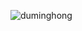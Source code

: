 ![duminghong](https://user-images.githubusercontent.com/14065828/123237995-b94daa80-d510-11eb-9e77-b50820c31912.png)

<!--
                                          ........                                                 
                                      ....,/ooo\`....                                              
                                      ...OOOOOoo\O`..                                              
                                      ..O@@OOOOOoO^..                                              
                                      ..@O@@OOOOOO^..                                              
                                     ..=@OOOOooOOO^..                                              
                                      ./OOOOOOOOOO^..                                              
                                     ..OOOOOOOOOOO^..                                              
                                     ..@@@@OOOOOOO`..                                              
                                     ..@OOOOOOOOoO`..                                              
                                     ..@@OOOOOOOOO^.                                               
                                     ..@OOOOOOOOoo^..                                              
                                     ..@OOOOoooooo^..                                              
                                      .OOOOOOOOoooo..                                              
                                      .OOOOOOOOoo/o^                                               
                                      .OOOOOOOOoooo^.                                              
                                      .OOOOOOOOoooo\.                                              
                                   . ..OO@OOOOOOOooO..                                             
                            ....]]]]`..O@@OOOO@@OOoO.                                              
                          ..,OoOooooO@@OO@OOOOOOOOOO.                                              
                     ....../OOOOOOOoO@@OO@@OOOOOOOoO....                                           
                     .=OOOOOOOOOOOOOOO@OOO@OOOOOOOoO^...                                           
                     .O@OOOOOOOOOOooOO@OOOOOOOOOOOOo\.,]]....                                      
                  ...=@@@OOOOOOOOOOooO@@OOOOOOOOOooooOoooo`\.. .                                   
                  ...@@@@OOOOOOOOOOoOO@@OOOOOOOOOooooOOoo^**=...                                   
                  ..=OO@@OOOOOOOOOOOOO@@@OOOOOOOoooooOOOoo/*`*..                                   
               ..../O@@@@OOOOOOOOOOOOO@@@@OOOOOOOooooOOOoooo^*...........                          
            ...../OOOO@@@OOOOOOOOoOOOOO@@@@@@OOOOooo^OOOoo\****=OOOOoOo`...                        
            .../OoOOO@@@@O@OOOOOOOOOOOO@@@@@@@OOOOooo=@OOooo***,@OOOoooo^..                        
            .,OoOOOO@@@@@@@@OOOOOOOOOOO@@@@@@@OOOOOooo@OOoooo**.@OOoooooo`.                        
           ..@OOOO@@@@@@@@@@@@OOOOOOOOO@@@@@@@OOOOOooo@OOooo],**\@OOOOoooo^...                     
           .,@@@@@@@@@@@@@@@@@@OOOOOOOO@@@@@@OOOOOOooooOOoooo`**=@OOOOOoooo^..                     
           ..@@@@@@@@@@@@@@@@@@OOOOOOOOO@O@OOOOOOOOooooOoooooo`**@OOOOOOoooo^.                     
            .=@@@@@@@@@@@@O@@@OOOOOOOOOOOOOOOOOOOOOoooooooooooo`==@OOOOoooooo.                     
            ..@@@@@@@@@@@O@@@@OOOOOOOOOOOOOOOOOOOOOOOoOoOooooooo\*/OOOOOooooo^...                  
            ..@@@@@@@@@@@O@@OOO@OOOOOOOOOOOOOOOOOOOOOOoOooooOooooo\ooOoooooo^o^..                  
            ..=@@@@@@@@@@O@@@@@@OOOOOOOO@OO@OOOOOOOOOOOOOOoOOOOoooooooooooooooo^.                  
            ...\@@@@@@@@@@@@@@@@@@@@O@OO@@@@@@OOOOOOOOOOOOOOOOOOoooooooOooo\,ooo..                 
            ....@@@@@@@@@@@@@@@@@@@@@@@@@@@@@@@OOOOO@OOOOOOOOOoooOoOOOOOOOoo`=oo^.                 
                =@@@@@@@@@@@@@@@@@@@@@@@@@@@@@@@@@O@@@OOOOOOOOOOOOOOOOOOOOOoooOOo...               
               .,@@@@@@@@@@@@@@@@@@@@@@@@@@@@@@@@@@@@@@@@@@@@@@@@OOOOOOO@@@OOOOOO...               
                ..@@@@@@@@@@@@@@@@@@@@@@@@@@@@@@@@@@@@@@@@@@@@O@@@@@@@@@@O@@@OOOOO^                 
                ..=@@@@@@@@@@@@@@@@@@@@@@@@@@@@@@@@@@@@@@@@@@@@@@@@@@@@@@@@@O@OOOO...               
                 .=@@@@@@@@@@@@@@@@@@@@@@@@@@@@@@@@@@@@@@@@@@@@@@@@@@@@@@@@@@@@OO...                              
                   .=@@@@@@@@@@@@@@@@@@@@@@@@@@@@@@@@@@@@@@@@@@@@@@@@@@@@@@@@@@OOOO^.                
                    ..,@@@@@@@@@@@@@@@@@@@@@@@@@@@@@@@@@@@@@@@@@@@@@@@@@@@@@OOOOO^..               
                     ....@@@@@@@@@@@@@@@@@@@@@@@@@@@@@@@@@@@@@@@@@@@@@@@@@@OOOOOO^..               
                        ..\@@@@@@@@@@@@@@@@@@@@@@@@@@@@@@@@@@@@@@@@@@@@@@@OOOOOOO^..               
                         ..,@@@@@@@@@@@@@@@@@@@@@@@@@@@@@@@@@@@@@@@@@@@@@@@@OOOOO^..               
                          ...@@@@@@@@@@@@@@@@@@@@@@@@@@@@@@@@@@@@@@@@@@@@OOOOOOOO...               
                           .. \@@@@@@@@@@@@@@@@@@@@@@@@@@@@@@@@@@@@@@@@@OO@OOOOO^...               
                             ..\@@@@@@@@@@@@@@@@@@@@@@@@@@@@@@@@@@@@@OOOOOOOOOOO.                  
                             ...=@@@@@@@@@@@@@@@@@@@@@@@@@@@O@@@OO@@O@OOOOOOOOO^                   
                             ....=@@@@@@@@@@@@@@@@@@@@@@@@@@O@OOOOOOOOOOOOOOOOO..                  
                                ..\@@@@@@@@@@@@@@@@@@@@@@@@O@@@OOOOOOOOOOOOOOO^..                  
                                ...@@@@@@@@@@@@@@@@@@@@@@@@O@OOOOOOOOOOOOOOOOO...                  
                                  .=@@@@@@@@@@@@@@@@@@@@@OOOOOOOOOOOOOOOOOOOOo..                   
                                   .@@@@@@@@@@@@@@@@@@@@O@@OOOOOOOOOOOOOOOOOO^.                    
                                   .=@@@@@@@@@@@@@@@@@@@@OOOOOOOOOOOOOOOOOOOO^                     
                                   .=@@@@@@@@@@@@@@@@@@@@OOOOOOOOOOOOOOOOOOoO^                     
                                   .=@@@@@@@@@@@@@@@@@@@@@OOOOOOOOOOOooOoOoOO^ .                   
                                   .=@@@@@@@@@@@@@@@@@@@OO@OOOOOOOOOooOOOOOOO^                     
                

-->
<!--
**duminghong/duminghong** is a ✨ _special_ ✨ repository because its `README.md` (this file) appears on your GitHub profile.

Here are some ideas to get you started:

- 🔭 I’m currently working on ...
- 🌱 I’m currently learning ...
- 👯 I’m looking to collaborate on ...
- 🤔 I’m looking for help with ...
- 💬 Ask me about ...
- 📫 How to reach me: ...
- 😄 Pronouns: ...
- ⚡ Fun fact: ...
-->
